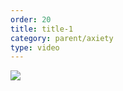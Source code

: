 ```yaml
---
order: 20
title: title-1
category: parent/axiety
type: video
---
```


[![](../../static/images/anxiety-corona-cover.webp)](../../static/videos/anxiety-corona.mp4)